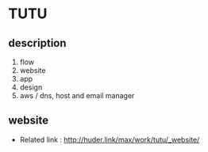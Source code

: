 # TUTU

## description

1. flow
2. website
3. app
4. design
5. aws / dns, host and email manager

## website

- Related link : <http://huder.link/max/work/tutu/_website/>


